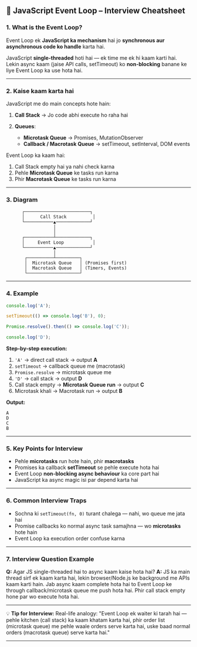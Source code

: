 ## 📝 **JavaScript Event Loop – Interview Cheatsheet**

### **1. What is the Event Loop?**

Event Loop ek **JavaScript ka mechanism** hai jo
**synchronous aur asynchronous code ko handle** karta hai.

JavaScript **single-threaded** hoti hai — ek time me ek hi kaam karti hai.
Lekin async kaam (jaise API calls, setTimeout) ko **non-blocking** banane ke liye
Event Loop ka use hota hai.

---

### **2. Kaise kaam karta hai**

JavaScript me do main concepts hote hain:

1. **Call Stack** → Jo code abhi execute ho raha hai
2. **Queues**:

   * **Microtask Queue** → Promises, MutationObserver
   * **Callback / Macrotask Queue** → setTimeout, setInterval, DOM events

Event Loop ka kaam hai:

1. Call Stack empty hai ya nahi check karna
2. Pehle **Microtask Queue** ke tasks run karna
3. Phir **Macrotask Queue** ke tasks run karna

---

### **3. Diagram**

```
      ┌─────────────────────────┐
      │      Call Stack          │
      └───────────▲─────────────┘
                  │
                  │
      ┌───────────┴─────────────┐
      │     Event Loop           │
      └───────────▲─────────────┘
                  │
       ┌──────────┴─────────┐
       │  Microtask Queue   │ (Promises first)
       │  Macrotask Queue   │ (Timers, Events)
       └────────────────────┘
```

---

### **4. Example**

```js
console.log('A');

setTimeout(() => console.log('B'), 0);

Promise.resolve().then(() => console.log('C'));

console.log('D');
```

**Step-by-step execution:**

1. `'A'` → direct call stack → output **A**
2. `setTimeout` → callback queue me (macrotask)
3. `Promise.resolve` → microtask queue me
4. `'D'` → call stack → output **D**
5. Call stack empty → **Microtask Queue run** → output **C**
6. Microtask khali → Macrotask run → output **B**

**Output:**

```
A
D
C
B
```

---

### **5. Key Points for Interview**

* Pehle **microtasks** run hote hain, phir **macrotasks**
* Promises ka callback **setTimeout** se pehle execute hota hai
* Event Loop **non-blocking async behaviour** ka core part hai
* JavaScript ka async magic isi par depend karta hai

---

### **6. Common Interview Traps**

* Sochna ki `setTimeout(fn, 0)` turant chalega — nahi, wo queue me jata hai
* Promise callbacks ko normal async task samajhna — wo **microtasks** hote hain
* Event Loop ka execution order confuse karna

---

### **7. Interview Question Example**

**Q:** Agar JS single-threaded hai to async kaam kaise hota hai?
**A:** JS ka main thread sirf ek kaam karta hai, lekin browser/Node.js ke background me APIs kaam karti hain.
Jab async kaam complete hota hai to Event Loop ke through callback/microtask queue me push hota hai.
Phir call stack empty hone par wo execute hota hai.

---

💡 **Tip for Interview:**
Real-life analogy:
"Event Loop ek waiter ki tarah hai — pehle kitchen (call stack) ka kaam khatam karta hai,
phir order list (microtask queue) me pehle waale orders serve karta hai,
uske baad normal orders (macrotask queue) serve karta hai."

---

